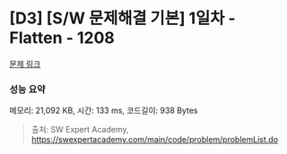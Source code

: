 # [D3] [S/W 문제해결 기본] 1일차 - Flatten - 1208 

[문제 링크](https://swexpertacademy.com/main/code/problem/problemDetail.do?contestProbId=AV139KOaABgCFAYh) 

### 성능 요약

메모리: 21,092 KB, 시간: 133 ms, 코드길이: 938 Bytes



> 출처: SW Expert Academy, https://swexpertacademy.com/main/code/problem/problemList.do